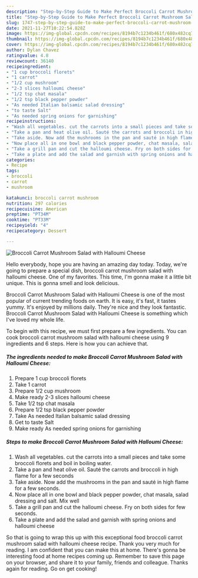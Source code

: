 ```yaml
---
description: "Step-by-Step Guide to Make Perfect Broccoli Carrot Mushroom Salad with Halloumi Cheese"
title: "Step-by-Step Guide to Make Perfect Broccoli Carrot Mushroom Salad with Halloumi Cheese"
slug: 1747-step-by-step-guide-to-make-perfect-broccoli-carrot-mushroom-salad-with-halloumi-cheese
date: 2021-11-27T10:22:54.828Z
image: https://img-global.cpcdn.com/recipes/8194b7c1234b461f/680x482cq70/broccoli-carrot-mushroom-salad-with-halloumi-cheese-recipe-main-photo.jpg
thumbnail: https://img-global.cpcdn.com/recipes/8194b7c1234b461f/680x482cq70/broccoli-carrot-mushroom-salad-with-halloumi-cheese-recipe-main-photo.jpg
cover: https://img-global.cpcdn.com/recipes/8194b7c1234b461f/680x482cq70/broccoli-carrot-mushroom-salad-with-halloumi-cheese-recipe-main-photo.jpg
author: Dylan Chavez
ratingvalue: 4.8
reviewcount: 36140
recipeingredient:
- "1 cup broccoli florets"
- "1 carrot"
- "1/2 cup mushroom"
- "2-3 slices halloumi cheese"
- "1/2 tsp chat masala"
- "1/2 tsp black pepper powder"
- "As needed Italian balsamic salad dressing"
- "to taste Salt"
- "As needed spring onions for garnishing"
recipeinstructions:
- "Wash all vegetables. cut the carrots into a small pieces and take some broccoli florets and boil in boiling water."
- "Take a pan and heat olive oil. Sauté the carrots and broccoli in high flame for a few seconds"
- "Take aside. Now add the mushrooms in the pan and sauté in high flame for a few seconds."
- "Now place all in one bowl and black pepper powder, chat masala, salad dressing and salt. Mix well"
- "Take a grill pan and cut the halloumi cheese. Fry on both sides for few seconds."
- "Take a plate and add the salad and garnish with spring onions and halloumi cheese"
categories:
- Recipe
tags:
- broccoli
- carrot
- mushroom

katakunci: broccoli carrot mushroom 
nutrition: 297 calories
recipecuisine: American
preptime: "PT34M"
cooktime: "PT33M"
recipeyield: "4"
recipecategory: Dessert

---
```



![Broccoli Carrot Mushroom Salad with Halloumi Cheese](https://img-global.cpcdn.com/recipes/8194b7c1234b461f/680x482cq70/broccoli-carrot-mushroom-salad-with-halloumi-cheese-recipe-main-photo.jpg)

Hello everybody, hope you are having an amazing day today. Today, we're going to prepare a special dish, broccoli carrot mushroom salad with halloumi cheese. One of my favorites. This time, I'm gonna make it a little bit unique. This is gonna smell and look delicious.



Broccoli Carrot Mushroom Salad with Halloumi Cheese is one of the most popular of current trending foods on earth. It is easy, it's fast, it tastes yummy. It's enjoyed by millions daily. They're nice and they look fantastic. Broccoli Carrot Mushroom Salad with Halloumi Cheese is something which I've loved my whole life.


To begin with this recipe, we must first prepare a few ingredients. You can cook broccoli carrot mushroom salad with halloumi cheese using 9 ingredients and 6 steps. Here is how you can achieve that.

<!--inarticleads1-->

##### The ingredients needed to make Broccoli Carrot Mushroom Salad with Halloumi Cheese:

1. Prepare 1 cup broccoli florets
1. Take 1 carrot
1. Prepare 1/2 cup mushroom
1. Make ready 2-3 slices halloumi cheese
1. Take 1/2 tsp chat masala
1. Prepare 1/2 tsp black pepper powder
1. Take As needed Italian balsamic salad dressing
1. Get to taste Salt
1. Make ready As needed spring onions for garnishing




<!--inarticleads2-->

##### Steps to make Broccoli Carrot Mushroom Salad with Halloumi Cheese:

1. Wash all vegetables. cut the carrots into a small pieces and take some broccoli florets and boil in boiling water.
1. Take a pan and heat olive oil. Sauté the carrots and broccoli in high flame for a few seconds
1. Take aside. Now add the mushrooms in the pan and sauté in high flame for a few seconds.
1. Now place all in one bowl and black pepper powder, chat masala, salad dressing and salt. Mix well
1. Take a grill pan and cut the halloumi cheese. Fry on both sides for few seconds.
1. Take a plate and add the salad and garnish with spring onions and halloumi cheese




So that is going to wrap this up with this exceptional food broccoli carrot mushroom salad with halloumi cheese recipe. Thank you very much for reading. I am confident that you can make this at home. There's gonna be interesting food at home recipes coming up. Remember to save this page on your browser, and share it to your family, friends and colleague. Thanks again for reading. Go on get cooking!
